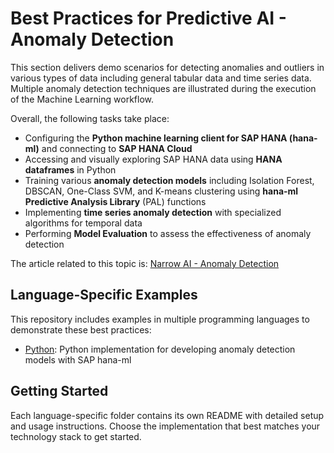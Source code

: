 # Best Practices for Predictive AI - Anomaly Detection

This section delivers demo scenarios for detecting anomalies and outliers in various types of data including general tabular data and time series data. Multiple anomaly detection techniques are illustrated during the execution of the Machine Learning workflow.

Overall, the following tasks take place:

- Configuring the **Python machine learning client for SAP HANA (hana-ml)** and connecting to **SAP HANA Cloud**
- Accessing and visually exploring SAP HANA data using **HANA dataframes** in Python
- Training various **anomaly detection models** including Isolation Forest, DBSCAN, One-Class SVM, and K-means clustering using **hana-ml Predictive Analysis Library** (PAL) functions
- Implementing **time series anomaly detection** with specialized algorithms for temporal data
- Performing **Model Evaluation** to assess the effectiveness of anomaly detection

The article related to this topic is: [Narrow AI - Anomaly Detection](https://sap.sharepoint.com/sites/210313/SitePages/Narrow%20AI%20-%20Anomaly%20Detection.aspx)


## Language-Specific Examples

This repository includes examples in multiple programming languages to demonstrate these best practices:

- [Python](./python/): Python implementation for developing anomaly detection models with SAP hana-ml


## Getting Started

Each language-specific folder contains its own README with detailed setup and usage instructions. Choose the implementation that best matches your technology stack to get started.